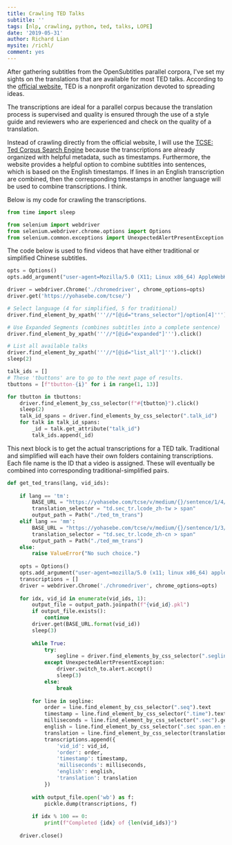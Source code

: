 ```yaml
---
title: Crawling TED Talks
subtitle: ''
tags: [nlp, crawling, python, ted, talks, LOPE]
date: '2019-05-31'
author: Richard Lian
mysite: /richl/
comment: yes
---
```



After gathering subtitles from the OpenSubtitles parallel corpora, I've set my sights on the translations that are available for most TED talks. According to the [official website](https://ted.com), TED is a nonprofit organization devoted to spreading ideas.

The transcriptions are ideal for a parallel corpus because the translation process is supervised and quality is ensured through the use of a style guide and reviewers who are experienced and check on the quality of a translation. 

Instead of crawling directly from the official website, I will use the [TCSE: Ted Corpus Search Engine](https://yohasebe.com/tcse/) because the transcriptions are already organized with helpful metadata, such as timestamps. Furthermore, the website provides a helpful option to combine subtitles into sentences, which is based on the English timestamps. If lines in an English transcription are combined, then the corresponding timestamps in another language will be used to combine transcriptions. I think.

Below is my code for crawling the transcriptions.


```python
from time import sleep

from selenium import webdriver
from selenium.webdriver.chrome.options import Options
from selenium.common.exceptions import UnexpectedAlertPresentException
```

The code below is used to find videos that have either traditional or simplified Chinese subtitles.


```python
opts = Options()
opts.add_argument("user-agent=Mozilla/5.0 (X11; Linux x86_64) AppleWebKit/537.36 (KHTML, like Gecko) Chrome/74.0.3729.169 Safari/537.36")

driver = webdriver.Chrome('./chromedriver', chrome_options=opts)
driver.get('https://yohasebe.com/tcse/')

# Select language (4 for simplified, 5 for traditional)
driver.find_element_by_xpath('''//*[@id="trans_selector"]/option[4]''').click()

# Use Expanded Segments (combines subtitles into a complete sentence)
driver.find_element_by_xpath('''//*[@id="expanded"]''').click()

# List all available talks
driver.find_element_by_xpath('''//*[@id="list_all"]''').click()
sleep(2)

talk_ids = []
# These 'tbuttons' are to go to the next page of results.
tbuttons = [f"tbutton-{i}" for i in range(1, 13)]

for tbutton in tbuttons:
    driver.find_element_by_css_selector(f"#{tbutton}").click()
    sleep(2)
    talk_id_spans = driver.find_elements_by_css_selector(".talk_id")
    for talk in talk_id_spans:
        _id = talk.get_attribute("talk_id")
        talk_ids.append(_id)
```

This next block is to get the actual transcriptions for a TED talk. Traditional and simplified will each have their own folders containing transcriptions. Each file name is the ID that a video is assigned. These will eventually be combined into corresponding traditional-simplified pairs.


```python
def get_ted_trans(lang, vid_ids):
    
    if lang == 'tm':
        BASE_URL = "https://yohasebe.com/tcse/v/medium/{}/sentence/1/4/1.00/f/f/14/100/yt"
        translation_selector = "td.sec_tr.lcode_zh-tw > span"
        output_path = Path("./ted_tm_trans")
    elif lang == 'mm':
        BASE_URL = "https://yohasebe.com/tcse/v/medium/{}/sentence/1/3/1.00/f/f/14/100/yt"
        translation_selector = "td.sec_tr.lcode_zh-cn > span"
        output_path = Path("./ted_mm_trans")
    else:
        raise ValueError("No such choice.")
    
    opts = Options()
    opts.add_argument("user-agent=mozilla/5.0 (x11; linux x86_64) applewebkit/537.36 (khtml, like gecko) chrome/74.0.3729.169 safari/537.36")
    transcriptions = []
    driver = webdriver.Chrome('./chromedriver', chrome_options=opts)
    
    for idx, vid_id in enumerate(vid_ids, 1):
        output_file = output_path.joinpath(f"{vid_id}.pkl")
        if output_file.exists():
            continue
        driver.get(BASE_URL.format(vid_id))
        sleep(3)
        
        while True:
            try:
                segline = driver.find_elements_by_css_selector(".segline")
            except UnexpectedAlertPresentException:
                driver.switch_to.alert.accept()
                sleep(3)
            else:
                break
                
        for line in segline:
            order = line.find_element_by_css_selector(".seq").text
            timestamp = line.find_element_by_css_selector(".time").text
            milliseconds = line.find_element_by_css_selector(".sec").get_attribute("millisec")
            english = line.find_element_by_css_selector(".sec span.en strong").text
            translation = line.find_element_by_css_selector(translation_selector).text
            transcriptions.append({
                'vid_id': vid_id,
                'order': order,
                'timestamp': timestamp,
                'milliseconds': milliseconds,
                'english': english,
                'translation': translation
            })
            
        with output_file.open('wb') as f:
            pickle.dump(transcriptions, f)
            
        if idx % 100 == 0:
            print(f"Completed {idx} of {len(vid_ids)}")
            
    driver.close()
```
